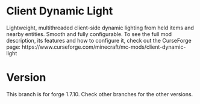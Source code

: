 # Client Dynamic Light
<span>
Lightweight, multithreaded client-side dynamic lighting from held items and nearby entities. Smooth and fully configurable.
To see the full mod description, its features and how to configure it, check out the CurseForge page: https://www.curseforge.com/minecraft/mc-mods/client-dynamic-light

# Version
<span>
This branch is for forge 1.7.10. Check other branches for the other versions.
